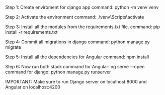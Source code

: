 Step 1: Create enviroment for django app
command: python -m venv venv

Step 2: Activate the environment
command: .\venv\Scripts\activate

Step 3: Install all the modules from the requirements.txt file.
command: pip install -r requirements.txt

Step 4: Commit all migrations in django
command: python manage.py migrate

Step 5: Install all the dependencies for Angular
command: npm install

Step 6: Now run both stack
command for Angular: ng serve --open
command for django: python manage.py runserver

IMPORTANT: Make sure to run Django server on localhost:8000 and Angular on localhost:4200
